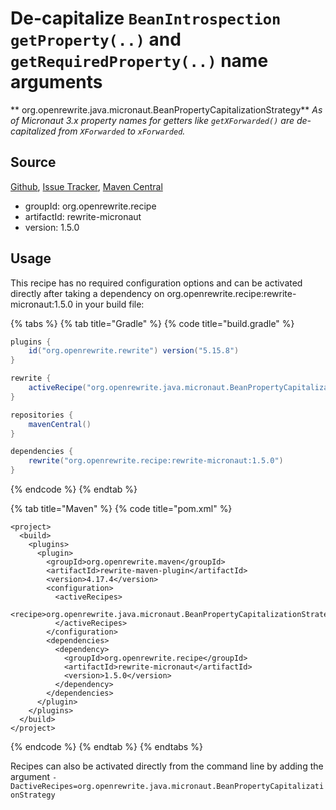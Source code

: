 # De-capitalize `BeanIntrospection` `getProperty(..)` and `getRequiredProperty(..)` name arguments

** org.openrewrite.java.micronaut.BeanPropertyCapitalizationStrategy**
_As of Micronaut 3.x property names for getters like `getXForwarded()` are de-capitalized from `XForwarded` to `xForwarded`._

## Source

[Github](https://github.com/openrewrite/rewrite-micronaut), [Issue Tracker](https://github.com/openrewrite/rewrite-micronaut/issues), [Maven Central](https://search.maven.org/artifact/org.openrewrite.recipe/rewrite-micronaut/1.5.0/jar)

* groupId: org.openrewrite.recipe
* artifactId: rewrite-micronaut
* version: 1.5.0


## Usage

This recipe has no required configuration options and can be activated directly after taking a dependency on org.openrewrite.recipe:rewrite-micronaut:1.5.0 in your build file:

{% tabs %}
{% tab title="Gradle" %}
{% code title="build.gradle" %}
```groovy
plugins {
    id("org.openrewrite.rewrite") version("5.15.8")
}

rewrite {
    activeRecipe("org.openrewrite.java.micronaut.BeanPropertyCapitalizationStrategy")
}

repositories {
    mavenCentral()
}

dependencies {
    rewrite("org.openrewrite.recipe:rewrite-micronaut:1.5.0")
}
```
{% endcode %}
{% endtab %}

{% tab title="Maven" %}
{% code title="pom.xml" %}
```markup
<project>
  <build>
    <plugins>
      <plugin>
        <groupId>org.openrewrite.maven</groupId>
        <artifactId>rewrite-maven-plugin</artifactId>
        <version>4.17.4</version>
        <configuration>
          <activeRecipes>
            <recipe>org.openrewrite.java.micronaut.BeanPropertyCapitalizationStrategy</recipe>
          </activeRecipes>
        </configuration>
        <dependencies>
          <dependency>
            <groupId>org.openrewrite.recipe</groupId>
            <artifactId>rewrite-micronaut</artifactId>
            <version>1.5.0</version>
          </dependency>
        </dependencies>
      </plugin>
    </plugins>
  </build>
</project>
```
{% endcode %}
{% endtab %}
{% endtabs %}

Recipes can also be activated directly from the command line by adding the argument `-DactiveRecipes=org.openrewrite.java.micronaut.BeanPropertyCapitalizationStrategy`
